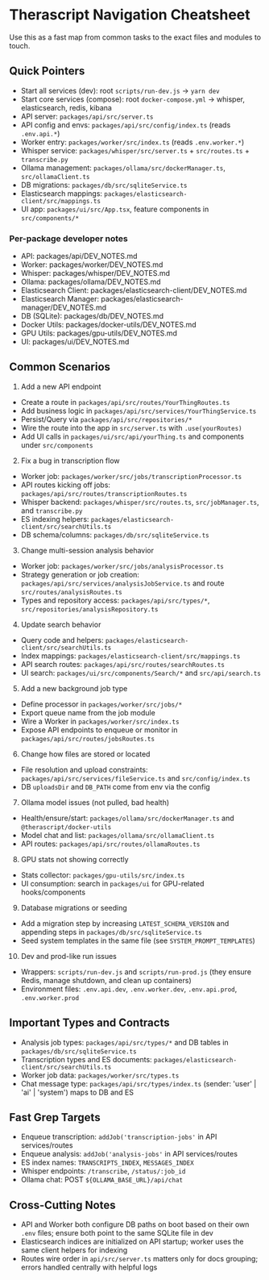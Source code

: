 # Therascript Navigation Cheatsheet

Use this as a fast map from common tasks to the exact files and modules to touch.

## Quick Pointers

- Start all services (dev): root `scripts/run-dev.js` → `yarn dev`
- Start core services (compose): root `docker-compose.yml` → whisper, elasticsearch, redis, kibana
- API server: `packages/api/src/server.ts`
- API config and envs: `packages/api/src/config/index.ts` (reads `.env.api.*`)
- Worker entry: `packages/worker/src/index.ts` (reads `.env.worker.*`)
- Whisper service: `packages/whisper/src/server.ts` + `src/routes.ts` + `transcribe.py`
- Ollama management: `packages/ollama/src/dockerManager.ts`, `src/ollamaClient.ts`
- DB migrations: `packages/db/src/sqliteService.ts`
- Elasticsearch mappings: `packages/elasticsearch-client/src/mappings.ts`
- UI app: `packages/ui/src/App.tsx`, feature components in `src/components/*`

### Per-package developer notes

- API: packages/api/DEV_NOTES.md
- Worker: packages/worker/DEV_NOTES.md
- Whisper: packages/whisper/DEV_NOTES.md
- Ollama: packages/ollama/DEV_NOTES.md
- Elasticsearch Client: packages/elasticsearch-client/DEV_NOTES.md
- Elasticsearch Manager: packages/elasticsearch-manager/DEV_NOTES.md
- DB (SQLite): packages/db/DEV_NOTES.md
- Docker Utils: packages/docker-utils/DEV_NOTES.md
- GPU Utils: packages/gpu-utils/DEV_NOTES.md
- UI: packages/ui/DEV_NOTES.md

## Common Scenarios

1) Add a new API endpoint
- Create a route in `packages/api/src/routes/YourThingRoutes.ts`
- Add business logic in `packages/api/src/services/YourThingService.ts`
- Persist/Query via `packages/api/src/repositories/*`
- Wire the route into the app in `src/server.ts` with `.use(yourRoutes)`
- Add UI calls in `packages/ui/src/api/yourThing.ts` and components under `src/components`

2) Fix a bug in transcription flow
- Worker job: `packages/worker/src/jobs/transcriptionProcessor.ts`
- API routes kicking off jobs: `packages/api/src/routes/transcriptionRoutes.ts`
- Whisper backend: `packages/whisper/src/routes.ts`, `src/jobManager.ts`, and `transcribe.py`
- ES indexing helpers: `packages/elasticsearch-client/src/searchUtils.ts`
- DB schema/columns: `packages/db/src/sqliteService.ts`

3) Change multi-session analysis behavior
- Worker job: `packages/worker/src/jobs/analysisProcessor.ts`
- Strategy generation or job creation: `packages/api/src/services/analysisJobService.ts` and route `src/routes/analysisRoutes.ts`
- Types and repository access: `packages/api/src/types/*`, `src/repositories/analysisRepository.ts`

4) Update search behavior
- Query code and helpers: `packages/elasticsearch-client/src/searchUtils.ts`
- Index mappings: `packages/elasticsearch-client/src/mappings.ts`
- API search routes: `packages/api/src/routes/searchRoutes.ts`
- UI search: `packages/ui/src/components/Search/*` and `src/api/search.ts`

5) Add a new background job type
- Define processor in `packages/worker/src/jobs/*`
- Export queue name from the job module
- Wire a Worker in `packages/worker/src/index.ts`
- Expose API endpoints to enqueue or monitor in `packages/api/src/routes/jobsRoutes.ts`

6) Change how files are stored or located
- File resolution and upload constraints: `packages/api/src/services/fileService.ts` and `src/config/index.ts`
- DB `uploadsDir` and `DB_PATH` come from env via the config

7) Ollama model issues (not pulled, bad health)
- Health/ensure/start: `packages/ollama/src/dockerManager.ts` and `@therascript/docker-utils`
- Model chat and list: `packages/ollama/src/ollamaClient.ts`
- API routes: `packages/api/src/routes/ollamaRoutes.ts`

8) GPU stats not showing correctly
- Stats collector: `packages/gpu-utils/src/index.ts`
- UI consumption: search in `packages/ui` for GPU-related hooks/components

9) Database migrations or seeding
- Add a migration step by increasing `LATEST_SCHEMA_VERSION` and appending steps in `packages/db/src/sqliteService.ts`
- Seed system templates in the same file (see `SYSTEM_PROMPT_TEMPLATES`)

10) Dev and prod-like run issues
- Wrappers: `scripts/run-dev.js` and `scripts/run-prod.js` (they ensure Redis, manage shutdown, and clean up containers)
- Environment files: `.env.api.dev`, `.env.worker.dev`, `.env.api.prod`, `.env.worker.prod`

## Important Types and Contracts

- Analysis job types: `packages/api/src/types/*` and DB tables in `packages/db/src/sqliteService.ts`
- Transcription types and ES documents: `packages/elasticsearch-client/src/searchUtils.ts`
- Worker job data: `packages/worker/src/types.ts`
- Chat message type: `packages/api/src/types/index.ts` (sender: 'user' | 'ai' | 'system') maps to DB and ES

## Fast Grep Targets

- Enqueue transcription: `addJob('transcription-jobs'` in API services/routes
- Enqueue analysis: `addJob('analysis-jobs'` in API services/routes
- ES index names: `TRANSCRIPTS_INDEX`, `MESSAGES_INDEX`
- Whisper endpoints: `/transcribe`, `/status/:job_id`
- Ollama chat: POST `${OLLAMA_BASE_URL}/api/chat`

## Cross-Cutting Notes

- API and Worker both configure DB paths on boot based on their own `.env` files; ensure both point to the same SQLite file in dev
- Elasticsearch indices are initialized on API startup; worker uses the same client helpers for indexing
- Routes wire order in `api/src/server.ts` matters only for docs grouping; errors handled centrally with helpful logs
